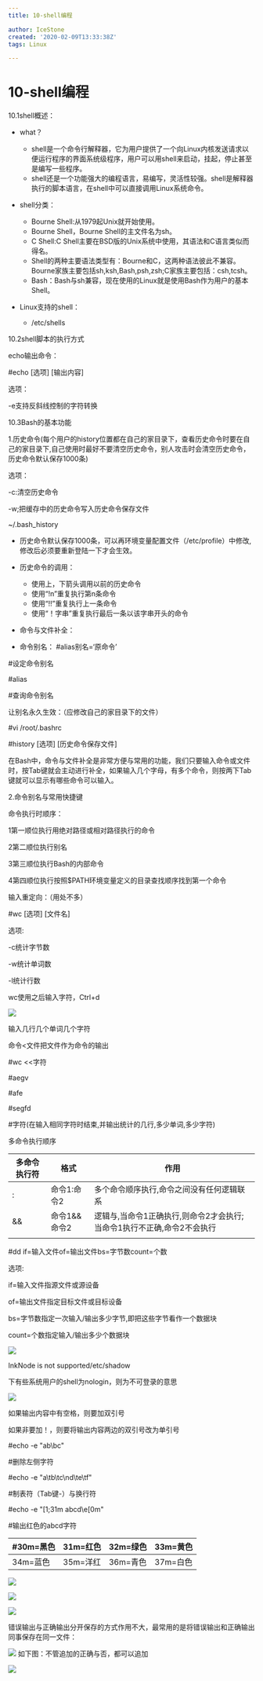 ```yaml
---
title: 10-shell编程

author: IceStone
created: '2020-02-09T13:33:38Z'
tags: Linux

---
```


# 10-shell编程

10.1shell概述：

* what？

    * shell是一个命令行解释器，它为用户提供了一个向Linux内核发送请求以便运行程序的界面系统级程序，用户可以用shell来启动，挂起，停止甚至是编写一些程序。
    * shell还是一个功能强大的编程语言，易编写，灵活性较强。shell是解释器执行的脚本语言，在shell中可以直接调用Linux系统命令。

* shell分类：

    * Bourne Shell:从1979起Unix就开始使用。
    * Bourne Shell，Bourne Shell的主文件名为sh。
    * C Shell:C Shell主要在BSD版的Unix系统中使用，其语法和C语言类似而得名。
    * Shell的两种主要语法类型有：Bourne和C，这两种语法彼此不兼容。Bourne家族主要包括sh,ksh,Bash,psh,zsh;C家族主要包括：csh,tcsh。
    * Bash：Bash与sh兼容，现在使用的Linux就是使用Bash作为用户的基本Shell。

* Linux支持的shell：

    * /etc/shells

 

10.2shell脚本的执行方式

echo输出命令：

#echo [选项] [输出内容]

选项：

-e支持反斜线控制的字符转换

10.3Bash的基本功能

1.历史命令(每个用户的history位置都在自己的家目录下，查看历史命令时要在自己的家目录下,自己使用时最好不要清空历史命令，别人攻击时会清空历史命令，历史命令默认保存1000条)

选项：

-c:清空历史命令

-w;把缓存中的历史命令写入历史命令保存文件

~/.bash_history

* 历史命令默认保存1000条，可以再环境变量配置文件（/etc/profile）中修改,修改后必须要重新登陆一下才会生效。
* 历史命令的调用：

    * 使用上，下箭头调用以前的历史命令
    * 使用“!n”重复执行第n条命令
    * 使用“!!”重复执行上一条命令
    * 使用“！字串”重复执行最后一条以该字串开头的命令


* 命令与文件补全：

* 命令别名：
#alias别名=‘原命令’

#设定命令别名


#alias

#查询命令别名


让别名永久生效：（应修改自己的家目录下的文件）

#vi /root/.bashrc


#history [选项] [历史命令保存文件]


在Bash中，命令与文件补全是非常方便与常用的功能，我们只要输入命令或文件时，按Tab键就会主动进行补全，如果输入几个字母，有多个命令，则按两下Tab键就可以显示有哪些命令可以输入。


2.命令别名与常用快捷键

 

命令执行时顺序：

1第一顺位执行用绝对路径或相对路径执行的命令

2第二顺位执行别名

3第三顺位执行Bash的内部命令

4第四顺位执行按照$PATH环境变量定义的目录查找顺序找到第一个命令

 

 


输入重定向：（用处不多）

#wc [选项] [文件名]

选项:

-c统计字节数

-w统计单词数

-l统计行数


wc使用之后输入字符，Ctrl+d

![](images/fdf83c3d-bcec-41b4-9784-36117d35c2a2.png)

输入几行几个单词几个字符


命令<文件把文件作为命令的输出

#wc <<字符

#aegv

#afe

#segfd

#字符(在输入相同字符时结束,并输出统计的几行,多少单词,多少字符)

 

多命令执行顺序

|多命令执行符|格式|作用|
|---|---|---|
|:|命令1:命令2|多个命令顺序执行,命令之间没有任何逻辑联系|
|&&|命令1&&命令2|逻辑与,当命令1正确执行,则命令2才会执行;当命令1执行不正确,命令2不会执行|
||||命令1||命令2|逻辑或,当命令1执行不正确,则命令2才会执行;当命令1执行正确,则命令2不会执行|


#dd if=输入文件of=输出文件bs=字节数count=个数

选项:

if=输入文件指源文件或源设备

of=输出文件指定目标文件或目标设备

bs=字节数指定一次输入/输出多少字节,即把这些字节看作一个数据块

count=个数指定输入/输出多少个数据块

![](images/0242f8f8-316f-43f0-8c68-ca01f608700c.png)

InkNode is not supported/etc/shadow


下有些系统用户的shell为nologin，则为不可登录的意思

![](images/3b07ba22-76e3-4fa4-ab26-3ff8d00f2b71.png)

如果输出内容中有空格，则要加双引号


如果非要加！，则要将输出内容两边的双引号改为单引号

#echo -e "ab\bc"

#删除左侧字符


#echo -e "a\tb\tc\nd\te\tf"

#制表符（Tab键-）与换行符


#echo -e "[1;31m abcd\e[0m"

#输出红色的abcd字符

|#30m=黑色|31m=红色|32m=绿色|33m=黄色|
|---|---|---|---|
|34m=蓝色|35m=洋红|36m=青色|37m=白色|

![ ](images/30aae7ac-fd03-4796-8870-80da03c17787.png) 

![](images/41abf52a-83aa-448d-807a-789b03bcacbb.png) 

![](images/8aba178a-cb41-49ce-ace8-ac175eda2fc1.png)

错误输出与正确输出分开保存的方式作用不大，最常用的是将错误输出和正确输出同事保存在同一文件：


![](images/7cd724b2-c534-4ccd-b512-6b75353b00dd.png)
如下图：不管追加的正确与否，都可以追加


![](images/2dffa5ed-4765-45c6-b791-8e0031082496.png) 

 
